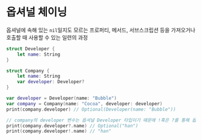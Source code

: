 # 옵셔널 체이닝
옵셔널에 속해 있는 `nil`일지도 모르는 프로퍼티, 메서드, 서브스크립션 등을 가져오거나 호출할 때 사용할 수 있는 일련의 과정
```swift
struct Developer {
    let name: String
}

struct Company {
    let name: String
    var developer: Developer?
}

var developer = Developer(name: "Bubble") 
var company = Company(name: "Cocoa", developer: developer)
print(company.developer) // Optional(Developer(name: "Bubble"))

// company의 developer 변수는 옵셔널 Developer 타입이기 때문에 !혹은 ?를 통해 옵셔널 언랩핑을 해야 사용 가능하다.
print(company.developer?.name) // Optional("han")
print(company.developer!.name) // "han"
```